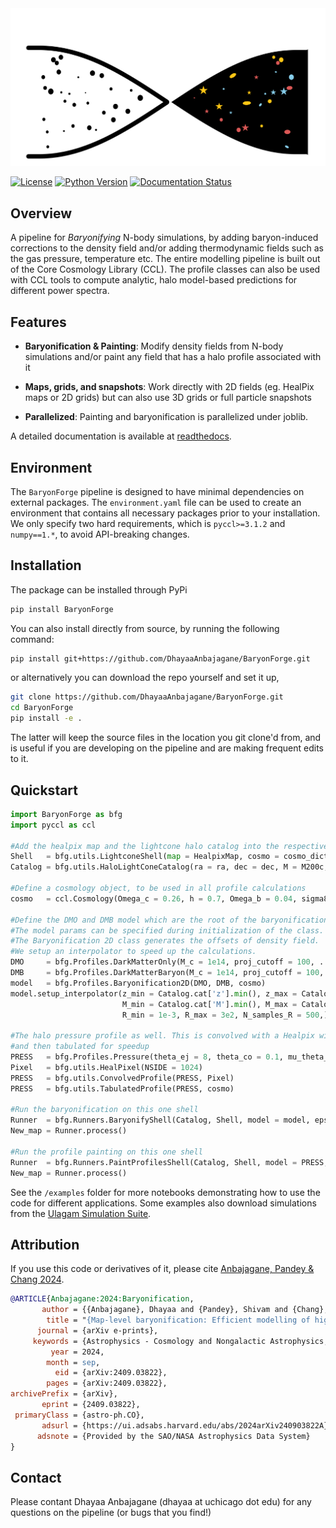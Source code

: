 <picture>
  <source media="(prefers-color-scheme: dark)" srcset="https://raw.githubusercontent.com/DhayaaAnbajagane/BaryonForge/main/docs/source/LOGO_dark.png">
  <source media="(prefers-color-scheme: light)" srcset="https://raw.githubusercontent.com/DhayaaAnbajagane/BaryonForge/main/docs/source/LOGO_light.png">
  <img alt="Logo" src="https://raw.githubusercontent.com/DhayaaAnbajagane/BaryonForge/main/docs/source/LOGO_dark.png" title="Logo">
</picture>

[![License](https://img.shields.io/badge/license-MIT-blue.svg)](LICENSE)
[![Python Version](https://img.shields.io/badge/python-3.6%2B-blue.svg)](https://www.python.org/downloads/)
[![Documentation Status](https://img.shields.io/readthedocs/baryonforge?color=blue)](https://baryonforge.readthedocs.io/en/latest)

## Overview

A pipeline for *Baryonifying* N-body simulations, by adding baryon-induced corrections to the density field and/or adding thermodynamic fields such as the gas pressure, temperature etc. The entire modelling pipeline is built out of the Core Cosmology Library (CCL). The profile classes can also be used with CCL tools to compute analytic, halo model-based predictions for different power spectra.

## Features

- **Baryonification & Painting**: Modify density fields from N-body simulations and/or paint any field that has a halo profile associated with it


- **Maps, grids, and snapshots**: Work directly with 2D fields (eg. HealPix maps or 2D grids) but can also use 3D grids or full particle snapshots


- **Parallelized**: Painting and baryonification is parallelized under joblib.


A detailed documentation is available at [readthedocs](https://baryonforge.readthedocs.io/en/latest).

## Environment

The ```BaryonForge``` pipeline is designed to have minimal dependencies on external packages. The ```environment.yaml``` file can be used to create an environment that contains all necessary packages prior to your installation. We only specify two hard requirements, which is ```pyccl>=3.1.2``` and ```numpy==1.*```, to avoid API-breaking changes.


## Installation

The package can be installed through PyPi

```bash
pip install BaryonForge
```

You can also install directly from source, by running the following command:

```bash
pip install git+https://github.com/DhayaaAnbajagane/BaryonForge.git
```

or alternatively you can download the repo yourself and set it up,

```bash
git clone https://github.com/DhayaaAnbajagane/BaryonForge.git
cd BaryonForge
pip install -e .
```

The latter will keep the source files in the location you git clone'd from, and is useful if you are developing on the pipeline and are making frequent edits to it.


## Quickstart

```python
import BaryonForge as bfg
import pyccl as ccl

#Add the healpix map and the lightcone halo catalog into the respective data objects
Shell   = bfg.utils.LightconeShell(map = HealpixMap, cosmo = cosmo_dict)
Catalog = bfg.utils.HaloLightConeCatalog(ra = ra, dec = dec, M = M200c, z = z, cdelta = c200c)

#Define a cosmology object, to be used in all profile calculations
cosmo   = ccl.Cosmology(Omega_c = 0.26, h = 0.7, Omega_b = 0.04, sigma8 = 0.8, n_s = 0.96)

#Define the DMO and DMB model which are the root of the baryonification routine
#The model params can be specified during initialization of the class.
#The Baryonification 2D class generates the offsets of density field.
#We setup an interpolator to speed up the calculations.
DMO     = bfg.Profiles.DarkMatterOnly(M_c = 1e14, proj_cutoff = 100, ...)
DMB     = bfg.Profiles.DarkMatterBaryon(M_c = 1e14, proj_cutoff = 100, ...)
model   = bfg.Profiles.Baryonification2D(DMO, DMB, cosmo)
model.setup_interpolator(z_min = Catalog.cat['z'].min(), z_max = Catalog.cat['z'].max(), N_samples_z = 10,
                         M_min = Catalog.cat['M'].min(), M_max = Catalog.cat['M'].max(), N_samples_M = 10,
                         R_min = 1e-3, R_max = 3e2, N_samples_R = 500,)

#The halo pressure profile as well. This is convolved with a Healpix window function
#and then tabulated for speedup
PRESS   = bfg.Profiles.Pressure(theta_ej = 8, theta_co = 0.1, mu_theta_ej = 0.1)
Pixel   = bfg.utils.HealPixel(NSIDE = 1024)
PRESS   = bfg.utils.ConvolvedProfile(PRESS, Pixel)
PRESS   = bfg.utils.TabulatedProfile(PRESS, cosmo)

#Run the baryonification on this one shell
Runner  = bfg.Runners.BaryonifyShell(Catalog, Shell, model = model, epsilon_max = 20)
New_map = Runner.process()

#Run the profile painting on this one shell
Runner  = bfg.Runners.PaintProfilesShell(Catalog, Shell, model = PRESS, epsilon_max = 20)
New_map = Runner.process()
```

See the ```/examples``` folder for more notebooks demonstrating how to use the code for different applications. Some examples also download simulations from the [Ulagam Simulation Suite](https://arxiv.org/abs/2310.02349).

## Attribution

If you use this code or derivatives of it, please cite [Anbajagane, Pandey & Chang 2024](https://arxiv.org/abs/2409.03822).

```bibtex
@ARTICLE{Anbajagane:2024:Baryonification,
       author = {{Anbajagane}, Dhayaa and {Pandey}, Shivam and {Chang}, Chihway},
        title = "{Map-level baryonification: Efficient modelling of higher-order correlations in the weak lensing and thermal Sunyaev-Zeldovich fields}",
      journal = {arXiv e-prints},
     keywords = {Astrophysics - Cosmology and Nongalactic Astrophysics, Astrophysics - Astrophysics of Galaxies},
         year = 2024,
        month = sep,
          eid = {arXiv:2409.03822},
        pages = {arXiv:2409.03822},
archivePrefix = {arXiv},
       eprint = {2409.03822},
 primaryClass = {astro-ph.CO},
       adsurl = {https://ui.adsabs.harvard.edu/abs/2024arXiv240903822A},
      adsnote = {Provided by the SAO/NASA Astrophysics Data System}
}
```

## Contact

Please contant Dhayaa Anbajagane (dhayaa at uchicago dot edu) for any questions on the pipeline (or bugs that you find!)
